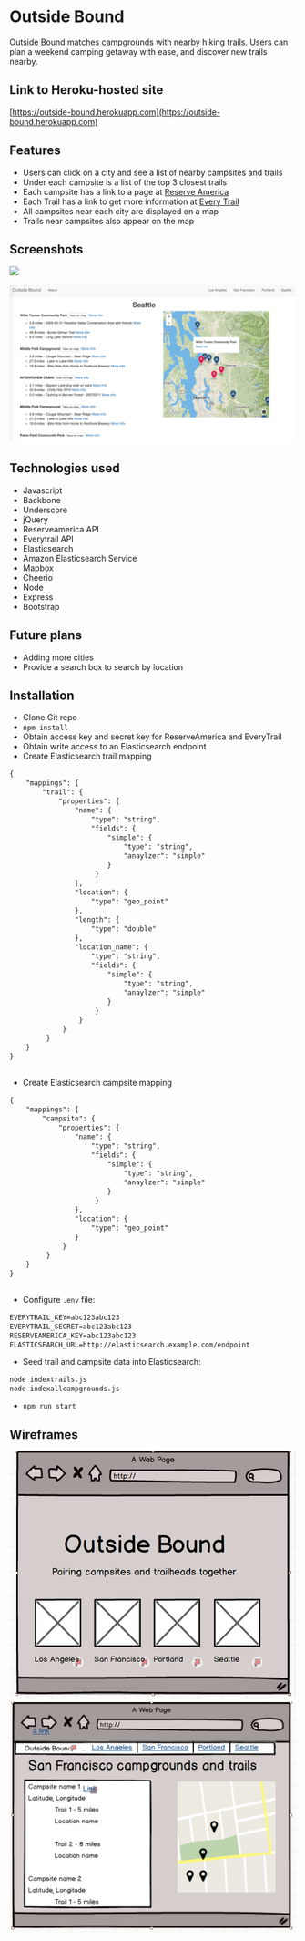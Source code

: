 # Outside Bound

Outside Bound matches campgrounds with nearby hiking trails. Users can plan a weekend camping getaway with ease, and discover new trails nearby.

## Link to Heroku-hosted site
[https://outside-bound.herokuapp.com](https://outside-bound.herokuapp.com)

## Features
* Users can click on a city and see a list of nearby campsites and trails
* Under each campsite is a list of the top 3 closest trails
* Each campsite has a link to a page at [Reserve America](http://reserveamerica.com)
* Each Trail has a link to get more information at [Every Trail](http://everytrail.com)
* All campsites near each city are displayed on a map
* Trails near campsites also appear on the map

## Screenshots

![](public/images/ob1.png)

![](public/images/ob2.png)

## Technologies used

* Javascript
* Backbone
* Underscore
* jQuery
* Reserveamerica API
* Everytrail API
* Elasticsearch
* Amazon Elasticsearch Service
* Mapbox
* Cheerio
* Node
* Express
* Bootstrap

## Future plans
* Adding more cities
* Provide a search box to search by location

## Installation
* Clone Git repo
* `npm install`
* Obtain access key and secret key for ReserveAmerica and EveryTrail
* Obtain write access to an Elasticsearch endpoint
* Create Elasticsearch trail mapping

```
{
	"mappings": {
    	"trail": {
        	"properties": {
            	"name": {
                	"type": "string",
                    "fields": {
                    	"simple": {
                        	"type": "string",
                    		"anaylzer": "simple"
                        }
                     }
                },
            	"location": {
                	"type": "geo_point"
                },
                "length": {
                	"type": "double"
                },
            	"location_name": {
                	"type": "string",
                    "fields": {
                    	"simple": {
                        	"type": "string",
                    		"anaylzer": "simple"
                        }
                     }   
                 }
             }
         }
    }
}
                    
```
* Create Elasticsearch campsite mapping

```
{
	"mappings": {
    	"campsite": {
        	"properties": {
            	"name": {
                	"type": "string",
                    "fields": {
                    	"simple": {
                        	"type": "string",
                    		"anaylzer": "simple"
                        }
                     }
                },
            	"location": {
                	"type": "geo_point"
                }
             }
         }
    }
}
    
```
* Configure `.env` file:

``` 
EVERYTRAIL_KEY=abc123abc123
EVERYTRAIL_SECRET=abc123abc123
RESERVEAMERICA_KEY=abc123abc123
ELASTICSEARCH_URL=http://elasticsearch.example.com/endpoint
```

* Seed trail and campsite data into Elasticsearch:

```
node indextrails.js
node indexallcampgrounds.js
```

* `npm run start`

## Wireframes
![](public/images/wireframe1.png)
![](public/images/wireframe2.png)
